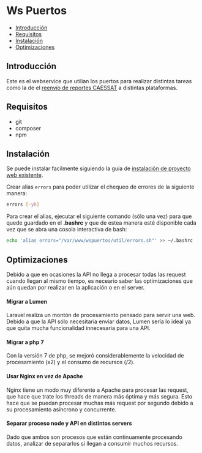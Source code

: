 # Ws Puertos

- [Introducción](#introduccion)
- [Requisitos](#requisitos)
- [Instalación](#instalacion)
- [Optimizaciones](#optimizaciones)


<a name="introduccion"></a>
## Introducción

Este es el webservice que utilian los puertos para realizar distintas tareas como la de el [reenvío de reportes CAESSAT][reenvios-caessat] a distintas plataformas.

<a name="requisitos"></a>
## Requisitos

- git
- composer
- npm

<a name="instalacion"></a>
## Instalación

Se puede instalar facilmente siguiendo la guía de [instalación de proyecto web existente][guia-instalacion].

Crear alias `errors` para poder utilizar el chequeo de errores de la siguiente manera:

```bash
errors [-yh]
```
Para crear el alias, ejecutar el siguiente comando (sólo una vez) para que quede guardado en el **.bashrc** y que de estea manera esté disponible cada vez que se abra una cosola interactiva de bash:

```bash
echo 'alias errors="/var/www/wspuertos/util/errors.sh"' >> ~/.bashrc
```

<a name="optimizaciones"></a>
## Optimizaciones

Debido a que en ocasiones la API no llega a procesar todas las request cuando llegan al mismo tiempo, es neceario saber las optimizaciones que aún quedan por realizar en la aplicación o en el server.

#### Migrar a Lumen

Laravel realiza un montón de procesamiento pensado para servir una web. Debido a que la API sólo necesitaría enviar datos, Lumen sería lo ideal ya que quita mucha funcionalidad innecesaria para una API.

#### Migrar a php 7

Con la versión 7 de php, se mejoró considerablemente la velocidad de procesamiento (x2) y el consumo de recursos (/2).

#### Usar Nginx en vez de Apache

Nginx tiene un modo muy diferente a Apache para procesar las request, que hace que trate los threads de manera más óptima y más segura. Esto hace que se puedan procesar muchas más request por segundo debido a su procesamiento asíncrono y concurrente.

#### Separar proceso node y API en distintos servers

Dado que ambos son procesos que están continuamente procesando datos, analizar de separarlos si llegan a consumir muchos recursos.

 [reenvios-caessat]: /Reenvios-de-posiciones
 [guia-instalacion]: /Web/Creacion-proyecto-web#instalacion-proyectos
